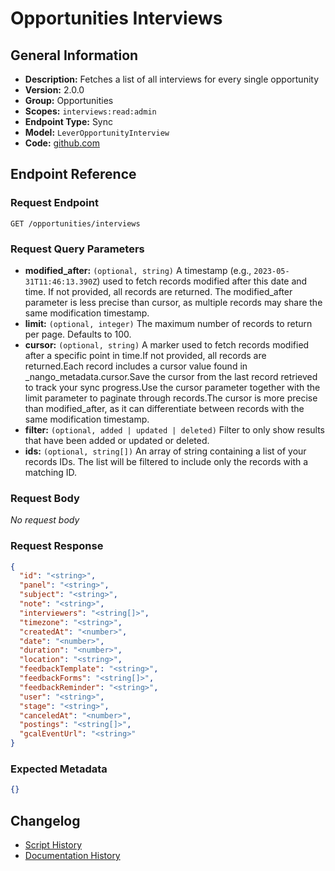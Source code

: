 <!-- BEGIN GENERATED CONTENT -->
# Opportunities Interviews

## General Information

- **Description:** Fetches a list of all interviews for every single opportunity
- **Version:** 2.0.0
- **Group:** Opportunities
- **Scopes:** `interviews:read:admin`
- **Endpoint Type:** Sync
- **Model:** `LeverOpportunityInterview`
- **Code:** [github.com](https://github.com/NangoHQ/integration-templates/tree/main/integrations/lever/syncs/opportunities-interviews.ts)


## Endpoint Reference

### Request Endpoint

`GET /opportunities/interviews`

### Request Query Parameters

- **modified_after:** `(optional, string)` A timestamp (e.g., `2023-05-31T11:46:13.390Z`) used to fetch records modified after this date and time. If not provided, all records are returned. The modified_after parameter is less precise than cursor, as multiple records may share the same modification timestamp.
- **limit:** `(optional, integer)` The maximum number of records to return per page. Defaults to 100.
- **cursor:** `(optional, string)` A marker used to fetch records modified after a specific point in time.If not provided, all records are returned.Each record includes a cursor value found in _nango_metadata.cursor.Save the cursor from the last record retrieved to track your sync progress.Use the cursor parameter together with the limit parameter to paginate through records.The cursor is more precise than modified_after, as it can differentiate between records with the same modification timestamp.
- **filter:** `(optional, added | updated | deleted)` Filter to only show results that have been added or updated or deleted.
- **ids:** `(optional, string[])` An array of string containing a list of your records IDs. The list will be filtered to include only the records with a matching ID.

### Request Body

_No request body_

### Request Response

```json
{
  "id": "<string>",
  "panel": "<string>",
  "subject": "<string>",
  "note": "<string>",
  "interviewers": "<string[]>",
  "timezone": "<string>",
  "createdAt": "<number>",
  "date": "<number>",
  "duration": "<number>",
  "location": "<string>",
  "feedbackTemplate": "<string>",
  "feedbackForms": "<string[]>",
  "feedbackReminder": "<string>",
  "user": "<string>",
  "stage": "<string>",
  "canceledAt": "<number>",
  "postings": "<string[]>",
  "gcalEventUrl": "<string>"
}
```

### Expected Metadata

```json
{}
```

## Changelog

- [Script History](https://github.com/NangoHQ/integration-templates/commits/main/integrations/lever/syncs/opportunities-interviews.ts)
- [Documentation History](https://github.com/NangoHQ/integration-templates/commits/main/integrations/lever/syncs/opportunities-interviews.md)

<!-- END  GENERATED CONTENT -->

